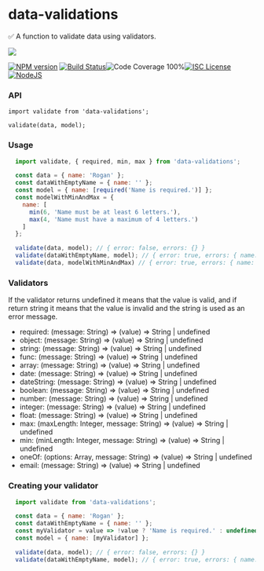 # data-validations

✅ A function to validate data using validators.

<a href="https://nodei.co/npm/data-validations/">
  <img src="https://nodei.co/npm/data-validations.png?downloads=true">
</a>

[![NPM version](https://badge.fury.io/js/data-validations.png)](http://badge.fury.io/js/data-validations)
[![Build Status](https://travis-ci.org/roganmelo/data-validations.svg?branch=master)](https://travis-ci.org/roganmelo/data-validations)![Code Coverage 100%](https://img.shields.io/badge/code%20coverage-100%25-green.svg?style=flat-square)[![ISC License](https://img.shields.io/badge/license-ISC-blue.svg?style=flat-square)](https://github.com/roganmelo/data-validations/blob/master/LICENSE)[![NodeJS](https://img.shields.io/badge/node-10.15.x-brightgreen.svg?style=flat-square)](https://github.com/roganmelo/fn-spy/blob/master/package.json#L50)

### API
`import validate from 'data-validations';`

`validate(data, model);`


### Usage

```js
  import validate, { required, min, max } from 'data-validations';

  const data = { name: 'Rogan' };
  const dataWithEmptyName = { name: '' };
  const model = { name: [required('Name is required.')] };
  const modelWithMinAndMax = {
    name: [
      min(6, 'Name must be at least 6 letters.'),
      max(4, 'Name must have a maximum of 4 letters.')
    ]
  };

  validate(data, model); // { error: false, errors: {} }
  validate(dataWithEmptyName, model); // { error: true, errors: { name: 'Name is Required.' } }
  validate(data, modelWithMinAndMax) // { error: true, errors: { name: ['Name must be at least 6 letters.', 'Name must have a maximum of 4 letters.'] } }
```

### Validators

If the validator returns undefined it means that the value is valid, and if return string it means that the value is invalid and the string is used as an error message.

- required: (message: String) => (value) => String | undefined
- object: (message: String) => (value) => String | undefined
- string: (message: String) => (value) => String | undefined
- func: (message: String) => (value) => String | undefined
- array: (message: String) => (value) => String | undefined
- date: (message: String) => (value) => String | undefined
- dateString: (message: String) => (value) => String | undefined
- boolean: (message: String) => (value) => String | undefined
- number: (message: String) => (value) => String | undefined
- integer: (message: String) => (value) => String | undefined
- float: (message: String) => (value) => String | undefined
- max: (maxLength: Integer, message: String) => (value) => String | undefined
- min: (minLength: Integer, message: String) => (value) => String | undefined
- oneOf: (options: Array, message: String) => (value) => String | undefined
- email: (message: String) => (value) => String | undefined

### Creating your validator

```js
  import validate from 'data-validations';

  const data = { name: 'Rogan' };
  const dataWithEmptyName = { name: '' };
  const myValidator = value => !value ? 'Name is required.' : undefined;
  const model = { name: [myValidator] };

  validate(data, model); // { error: false, errors: {} }
  validate(dataWithEmptyName, model); // { error: true, errors: { name: 'Name is Required.' } }
```
